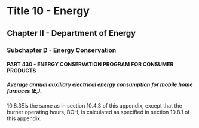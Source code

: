 
# Title 10 - Energy
## Chapter II - Department of Energy
### Subchapter D - Energy Conservation
#### PART 430 - ENERGY CONSERVATION PROGRAM FOR CONSUMER PRODUCTS
##### Average annual auxiliary electrical energy consumption for mobile home furnaces (E,).

10.8.3Eis the same as in section 10.4.3 of this appendix, except that the burner operating hours, BOH, is calculated as specified in section 10.8.1 of this appendix.
